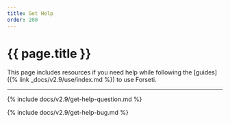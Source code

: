 ```yaml
---
title: Get Help
order: 200
---
```


# {{ page.title }}

This page includes resources if you need help while following the
[guides]({% link _docs/v2.9/use/index.md %}) to use Forseti.

---

{% include docs/v2.9/get-help-question.md %}

{% include docs/v2.9/get-help-bug.md %}
